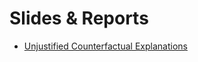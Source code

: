# Slides & Reports

- [Unjustified Counterfactual Explanations](https://docs.google.com/presentation/d/1Kyn40LlRMLe3lBKQc6riNAmYs_r6exketEJN0qIhiG8/edit?usp=sharing)

